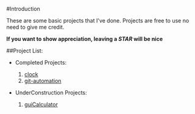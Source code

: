 #Introduction

These are some basic projects that I've done. Projects are free to use no need to give me credit.

**If you want to show appreciation, leaving a _STAR_ will be nice**

##Project List:
- Completed Projects:
    1. [clock](clock.py)
    2. [git-automation](git-automation.py)

- UnderConstruction Projects:
    1. [guiCalculator](guiCalculator.py)



